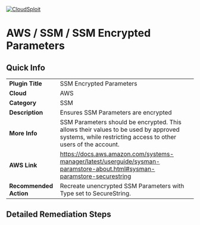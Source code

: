 [![CloudSploit](https://cloudsploit.com/img/logo-big-text-100.png "CloudSploit")](https://cloudsploit.com)

# AWS / SSM / SSM Encrypted Parameters

## Quick Info

| | |
|-|-|
| **Plugin Title** | SSM Encrypted Parameters |
| **Cloud** | AWS |
| **Category** | SSM |
| **Description** | Ensures SSM Parameters are encrypted |
| **More Info** | SSM Parameters should be encrypted. This allows their values to be used by approved systems, while restricting access to other users of the account. |
| **AWS Link** | https://docs.aws.amazon.com/systems-manager/latest/userguide/sysman-paramstore-about.html#sysman-paramstore-securestring |
| **Recommended Action** | Recreate unencrypted SSM Parameters with Type set to SecureString. |

## Detailed Remediation Steps

